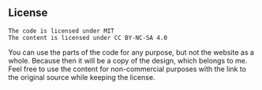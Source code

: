 ## License

    The code is licensed under MIT
    The content is licensed under CC BY-NC-SA 4.0

You can use the parts of the code for any purpose, but not the website as a whole. Because then it will be a copy of the design, which belongs to me. Feel free to use the content for non-commercial purposes with the link to the original source while keeping the license.
